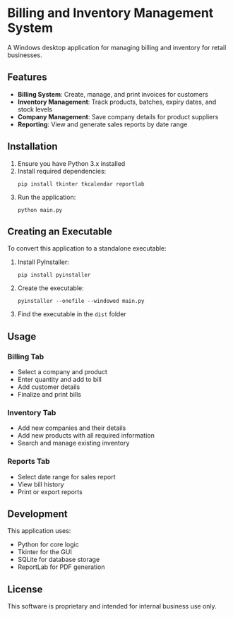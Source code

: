 # Billing and Inventory Management System

A Windows desktop application for managing billing and inventory for retail businesses.

## Features

- **Billing System**: Create, manage, and print invoices for customers
- **Inventory Management**: Track products, batches, expiry dates, and stock levels
- **Company Management**: Save company details for product suppliers
- **Reporting**: View and generate sales reports by date range

## Installation

1. Ensure you have Python 3.x installed
2. Install required dependencies:
   ```
   pip install tkinter tkcalendar reportlab
   ```
3. Run the application:
   ```
   python main.py
   ```

## Creating an Executable

To convert this application to a standalone executable:

1. Install PyInstaller:
   ```
   pip install pyinstaller
   ```
2. Create the executable:
   ```
   pyinstaller --onefile --windowed main.py
   ```
3. Find the executable in the `dist` folder

## Usage

### Billing Tab
- Select a company and product
- Enter quantity and add to bill
- Add customer details
- Finalize and print bills

### Inventory Tab
- Add new companies and their details
- Add new products with all required information
- Search and manage existing inventory

### Reports Tab
- Select date range for sales report
- View bill history
- Print or export reports

## Development

This application uses:
- Python for core logic
- Tkinter for the GUI
- SQLite for database storage
- ReportLab for PDF generation

## License

This software is proprietary and intended for internal business use only.
